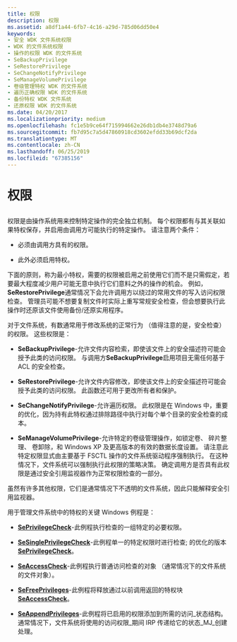 ```yaml
---
title: 权限
description: 权限
ms.assetid: a8df1a44-6fb7-4c16-a29d-785d06dd50e4
keywords:
- 安全 WDK 文件系统权限
- WDK 的文件系统权限
- 操作的权限 WDK 的文件系统
- SeBackupPrivilege
- SeRestorePrivilege
- SeChangeNotifyPrivilege
- SeManageVolumePrivilege
- 卷级管理特权 WDK 的文件系统
- 遍历正确权限 WDK 的文件系统
- 备份特权 WDK 文件系统
- 还原权限 WDK 的文件系统
ms.date: 04/20/2017
ms.localizationpriority: medium
ms.openlocfilehash: fc1e5b9ce64f715994662e26db1db4e3748d79a6
ms.sourcegitcommit: fb7d95c7a5d47860918cd3602efdd33b69dcf2da
ms.translationtype: MT
ms.contentlocale: zh-CN
ms.lasthandoff: 06/25/2019
ms.locfileid: "67385156"
---
```

# <a name="privileges"></a>权限


## <span id="ddk_privileges_if"></span><span id="DDK_PRIVILEGES_IF"></span>


权限是由操作系统用来控制特定操作的完全独立机制。 每个权限都有与其关联如果特权保存，并启用由调用方可能执行的特定操作。 请注意两个条件：

-   必须由调用方具有的权限。

-   此外必须启用特权。

下面的原则，称为最小特权，需要的权限被启用之前使用它们而不是只需假定，若要最大程度减少用户可能无意中执行它们意料之外的操作的机会。 例如， **SeRestorePrivilege**通常情况下会允许调用方以绕过的常用文件的写入访问权限检查。 管理员可能不想要复制文件时实际上重写常规安全检查，但会想要执行此操作时还原该文件使用备份/还原实用程序。

对于文件系统，有数通常用于修改系统的正常行为 （值得注意的是，安全检查） 的权限。 这些权限是：

-   **SeBackupPrivilege**-允许文件内容检索，即使该文件上的安全描述符可能会授予此类的访问权限。 与调用方**SeBackupPrivilege**启用项目无需任何基于 ACL 的安全检查。

-   **SeRestorePrivilege**-允许文件内容修改，即使该文件上的安全描述符可能会授予此类的访问权限。 此函数还可用于更改所有者和保护。

-   **SeChangeNotifyPrivilege**-允许遍历权限。 此权限是在 Windows 中，重要的优化，因为持有此特权通过排除路径中执行对每个单个目录的安全检查的成本。

-   **SeManageVolumePrivilege**-允许特定的卷级管理操作，如锁定卷、 碎片整理、 卷卸除，和 Windows XP 及更高版本的有效的数据长度设置。 请注意此特定权限显式由主要基于 FSCTL 操作的文件系统驱动程序强制执行。 在这种情况下，文件系统可以强制执行此权限的策略决策。 确定调用方是否具有此权限是通过安全引用监视器作为正常权限检查的一部分。

虽然有许多其他权限，它们是通常情况下不透明的文件系统，因此只能解释安全引用监视器。

用于管理文件系统中的特权的关键 Windows 例程是：

-   [**SePrivilegeCheck**](https://docs.microsoft.com/windows-hardware/drivers/ddi/content/ntifs/nf-ntifs-seprivilegecheck)-此例程执行检查的一组特定的必要权限。

-   [**SeSinglePrivilegeCheck**](https://docs.microsoft.com/windows-hardware/drivers/ddi/content/ntddk/nf-ntddk-sesingleprivilegecheck)-此例程单一的特定权限时进行检查; 的优化的版本[ **SePrivilegeCheck**](https://docs.microsoft.com/windows-hardware/drivers/ddi/content/ntifs/nf-ntifs-seprivilegecheck)。

-   [**SeAccessCheck**](https://docs.microsoft.com/windows-hardware/drivers/ddi/content/wdm/nf-wdm-seaccesscheck)-此例程执行普通访问检查的对象 （通常情况下的文件系统的文件对象）。

-   [**SeFreePrivileges**](https://docs.microsoft.com/windows-hardware/drivers/ddi/content/ntifs/nf-ntifs-sefreeprivileges)-此例程将释放通过以前调用返回的特权块[ **SeAccessCheck**](https://docs.microsoft.com/windows-hardware/drivers/ddi/content/wdm/nf-wdm-seaccesscheck)。

-   [**SeAppendPrivileges**](https://docs.microsoft.com/windows-hardware/drivers/ddi/content/ntifs/nf-ntifs-seappendprivileges)-此例程将已启用的权限添加到所需的访问\_状态结构。 通常情况下，文件系统将使用的访问权限\_期间 IRP 传递给它的状态\_MJ\_创建处理。

 

 




